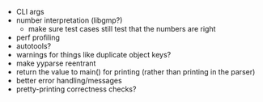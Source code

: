 * CLI args
* number interpretation (libgmp?)
  * make sure test cases still test that the numbers are right
* perf profiling
* autotools?
* warnings for things like duplicate object keys?
* make yyparse reentrant
* return the value to main() for printing (rather than printing in the parser)
* better error handling/messages
* pretty-printing correctness checks?
